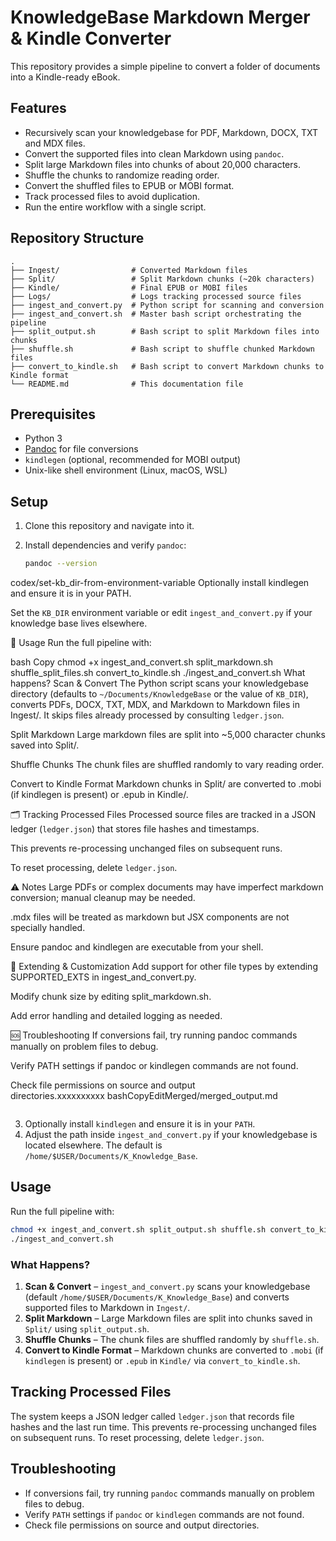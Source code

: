 # KnowledgeBase Markdown Merger & Kindle Converter

This repository provides a simple pipeline to convert a folder of documents into a Kindle-ready eBook.

## Features

- Recursively scan your knowledgebase for PDF, Markdown, DOCX, TXT and MDX files.
- Convert the supported files into clean Markdown using `pandoc`.
- Split large Markdown files into chunks of about 20,000 characters.
- Shuffle the chunks to randomize reading order.
- Convert the shuffled files to EPUB or MOBI format.
- Track processed files to avoid duplication.
- Run the entire workflow with a single script.

## Repository Structure

```text
.
├── Ingest/                # Converted Markdown files
├── Split/                 # Split Markdown chunks (~20k characters)
├── Kindle/                # Final EPUB or MOBI files
├── Logs/                  # Logs tracking processed source files
├── ingest_and_convert.py  # Python script for scanning and conversion
├── ingest_and_convert.sh  # Master bash script orchestrating the pipeline
├── split_output.sh        # Bash script to split Markdown files into chunks
├── shuffle.sh             # Bash script to shuffle chunked Markdown files
├── convert_to_kindle.sh   # Bash script to convert Markdown chunks to Kindle format
└── README.md              # This documentation file
```

## Prerequisites

- Python 3
- [Pandoc](https://pandoc.org/installing.html) for file conversions
- `kindlegen` (optional, recommended for MOBI output)
- Unix-like shell environment (Linux, macOS, WSL)

## Setup

1. Clone this repository and navigate into it.
2. Install dependencies and verify `pandoc`:

   ```bash
   pandoc --version
 codex/set-kb_dir-from-environment-variable
   Optionally install kindlegen and ensure it is in your PATH.
   
   Set the ``KB_DIR`` environment variable or edit ``ingest_and_convert.py`` if your knowledge base lives elsewhere.
   
   🚀 Usage
   Run the full pipeline with:
   
   bash
   Copy
   chmod +x ingest_and_convert.sh split_markdown.sh shuffle_split_files.sh convert_to_kindle.sh
   ./ingest_and_convert.sh
   What happens?
   Scan & Convert
   The Python script scans your knowledgebase directory (defaults to ``~/Documents/KnowledgeBase`` or the value of ``KB_DIR``), converts PDFs, DOCX, TXT, MDX, and Markdown to Markdown files in Ingest/.
   It skips files already processed by consulting `ledger.json`.
   
   Split Markdown
   Large markdown files are split into ~5,000 character chunks saved into Split/.
   
   Shuffle Chunks
   The chunk files are shuffled randomly to vary reading order.
   
   Convert to Kindle Format
   Markdown chunks in Split/ are converted to .mobi (if kindlegen is present) or .epub in Kindle/.
   
   🗂️ Tracking Processed Files
   Processed source files are tracked in a JSON ledger (`ledger.json`) that stores file hashes and timestamps.

   This prevents re-processing unchanged files on subsequent runs.

   To reset processing, delete `ledger.json`.
   
   ⚠️ Notes
   Large PDFs or complex documents may have imperfect markdown conversion; manual cleanup may be needed.
   
   .mdx files will be treated as markdown but JSX components are not specially handled.
   
   Ensure pandoc and kindlegen are executable from your shell.
   
   🧩 Extending & Customization
   Add support for other file types by extending SUPPORTED_EXTS in ingest_and_convert.py.
   
   Modify chunk size by editing split_markdown.sh.
   
   Add error handling and detailed logging as needed.
   
   🆘 Troubleshooting
   If conversions fail, try running pandoc commands manually on problem files to debug.
   
   Verify PATH settings if pandoc or kindlegen commands are not found.
   
   Check file permissions on source and output directories.xxxxxxxxxx bashCopyEditMerged/merged_output.md
   ```

   ```
3. Optionally install `kindlegen` and ensure it is in your `PATH`.
4. Adjust the path inside `ingest_and_convert.py` if your knowledgebase is located elsewhere. The default is `/home/$USER/Documents/K_Knowledge_Base`.

## Usage

Run the full pipeline with:

```bash
chmod +x ingest_and_convert.sh split_output.sh shuffle.sh convert_to_kindle.sh
./ingest_and_convert.sh
```

### What Happens?

1. **Scan & Convert** – `ingest_and_convert.py` scans your knowledgebase (default `/home/$USER/Documents/K_Knowledge_Base`) and converts supported files to Markdown in `Ingest/`.
2. **Split Markdown** – Large Markdown files are split into chunks saved in `Split/` using `split_output.sh`.
3. **Shuffle Chunks** – The chunk files are shuffled randomly by `shuffle.sh`.
4. **Convert to Kindle Format** – Markdown chunks are converted to `.mobi` (if `kindlegen` is present) or `.epub` in `Kindle/` via `convert_to_kindle.sh`.

## Tracking Processed Files

The system keeps a JSON ledger called `ledger.json` that records file hashes and the last run time. This prevents re-processing unchanged files on subsequent runs. To reset processing, delete `ledger.json`.

## Troubleshooting

- If conversions fail, try running `pandoc` commands manually on problem files to debug.
- Verify `PATH` settings if `pandoc` or `kindlegen` commands are not found.
- Check file permissions on source and output directories.


